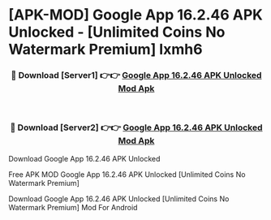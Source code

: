# [APK-MOD] Google App 16.2.46 APK Unlocked - [Unlimited Coins No Watermark Premium] lxmh6



<div align="center">
<h3>🔴 Download [Server1] 👉👉 <a href="https://momento.my/?title=Google_App_16.2.46_APK_Unlocked">Google App 16.2.46 APK Unlocked Mod Apk</a></h3><br>

<h3>🔴 Download [Server2] 👉👉 <a href="https://momento.my/?title=Google_App_16.2.46_APK_Unlocked">Google App 16.2.46 APK Unlocked Mod Apk</a></h3>
</div>



Download Google App 16.2.46 APK Unlocked 

Free APK MOD Google App 16.2.46 APK Unlocked [Unlimited Coins No Watermark Premium]

Download Google App 16.2.46 APK Unlocked [Unlimited Coins No Watermark Premium] Mod For Android
